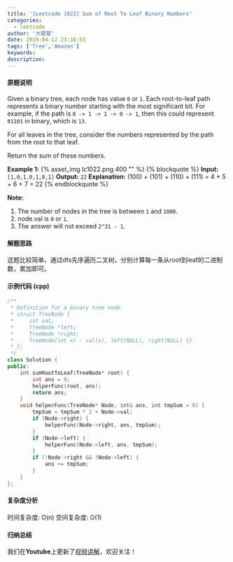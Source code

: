 ```yaml
---
title: '[Leetcode 1022] Sum of Root To Leaf Binary Numbers'
categories:
  - leetcode
author: '大猩猩'
date: 2019-04-12 23:16:53
tags: ['Tree','Amazon']
keywords:
description:
---
```


#### 原题说明
Given a binary tree, each node has value `0` or `1`.  Each root-to-leaf path represents a binary number starting with the most significant bit.  For example, if the path is `0 -> 1 -> 1 -> 0 -> 1`, then this could represent `01101` in binary, which is `13`.

For all leaves in the tree, consider the numbers represented by the path from the root to that leaf.

Return the sum of these numbers.


**Example 1:**
{% asset_img lc1022.png 400 "" %}
{% blockquote %}
**Input:** `[1,0,1,0,1,0,1]`
**Output:** `22`
**Explanation:** (100) + (101) + (110) + (111) = 4 + 5 + 6 + 7 = 22
{% endblockquote %}
 
**Note:**
1. The number of nodes in the tree is between `1` and `1000`.
2. node.val is `0` or `1`.
3. The answer will not exceed `2^31 - 1`.


#### 解题思路
这题比较简单，通过dfs先序遍历二叉树，分别计算每一条从root到leaf的二进制数，累加即可。

#### 示例代码 (cpp)
```cpp
/**
 * Definition for a binary tree node.
 * struct TreeNode {
 *     int val;
 *     TreeNode *left;
 *     TreeNode *right;
 *     TreeNode(int x) : val(x), left(NULL), right(NULL) {}
 * };
 */
class Solution {
public:
    int sumRootToLeaf(TreeNode* root) {
        int ans = 0;
        helperFunc(root, ans);
        return ans;
    }
    void helperFunc(TreeNode* Node, int& ans, int tmpSum = 0) {
        tmpSum = tmpSum * 2 + Node->val;
        if (Node->right) {
            helperFunc(Node->right, ans, tmpSum);
        }
        if (Node->left) {
            helperFunc(Node->left, ans, tmpSum);
        }
        if (!Node->right && !Node->left) {
            ans += tmpSum;
        }
    }
};
```

#### 复杂度分析
时间复杂度: O(n)
空间复杂度: O(1)

#### 归纳总结
我们在**Youtube**上更新了[视频讲解](https://youtu.be/bnvE2hfjbdo)，欢迎关注！
